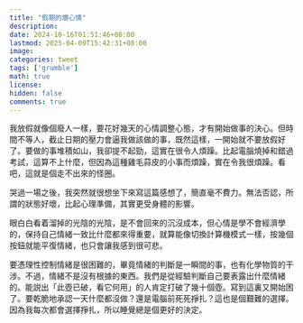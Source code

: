 ```yaml
---
title: "假期的壞心情"
description: 
date: 2024-10-16T01:51:46+08:00
lastmod: 2025-04-09T15:42:31+08:00
image: 
categories: tweet
tags: ['grumble']
math: true
license: 
hidden: false
comments: true
---
```


我放假就像個廢人一樣，要花好幾天的心情調整心態，才有開始做事的決心。但時間不等人，截止日期的壓力會逼我做該做的事，既然這樣，一開始就不要放假好了。要做的事堆積如山，我卻提不起勁，這實在很令人煩躁。比起電腦燒掉和錯過考試，這算不上什麼，但因為這種雞毛蒜皮的小事而煩躁，實在令我很煩躁。看吧，這就是個走不出來的怪圈。

哭過一場之後，我突然就很想坐下來寫這篇感想了，簡直毫不費力。無法否認，所謂的狀態好壞，比起心理準備，其實更受身體的影響。

眼白白看着溜掉的光陰的光陰，是不會回來的沉沒成本，但心情是學不會經濟學的，保持自己情緒一致比什麼都來得重要，就算能像切換計算機模式一樣，按幾個按鈕就能平復情緒，也只會讓我感到很可悲。

要憑理性控制情緒是很困難的，畢竟情緒的判斷是一瞬間的事，也有化學物質的干涉。不過，情緒不是沒有根據的東西。我們是從經驗判斷自己要表露出什麼情緒的。能説出「此壺已破，看它何用」的人肯定打破了幾十個壺。寫到這裏又開始困了。要乾脆地承認一天什麼都沒做？還是電腦前死死掙扎？這也是個艱難的選擇。因為我每次都會選擇掙扎，所以睡覺總是個更好的決定。



